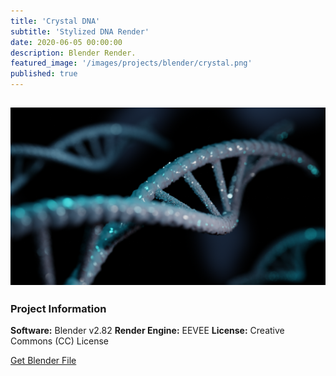```yaml
---
title: 'Crystal DNA'
subtitle: 'Stylized DNA Render'
date: 2020-06-05 00:00:00
description: Blender Render.
featured_image: '/images/projects/blender/crystal.png'
published: true
---
```


![](/images/projects/blender/crystal.png)
---

### Project Information

**Software:** Blender v2.82
**Render Engine:** EEVEE
**License:** Creative Commons (CC) License

<a href="https://github.com/davidkastner/illustratedatom/tree/master/files/crystal.blend" class="button button--large">Get Blender File</a>
